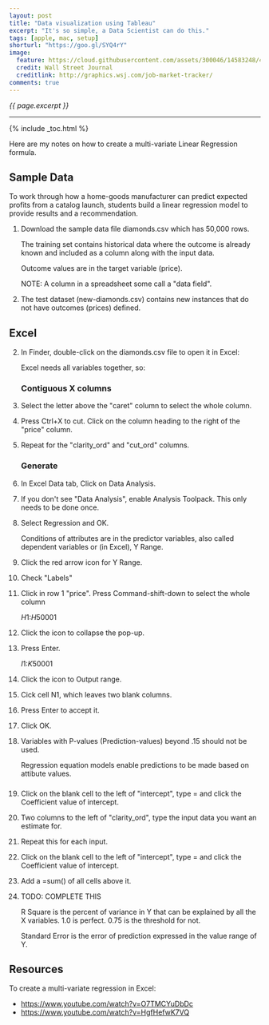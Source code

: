 ```yaml
---
layout: post
title: "Data visualization using Tableau"
excerpt: "It's so simple, a Data Scientist can do this."
tags: [apple, mac, setup]
shorturl: "https://goo.gl/SYQ4rY"
image:
  feature: https://cloud.githubusercontent.com/assets/300046/14583248/4b20c578-03d9-11e6-8f7a-c860b666bc73.jpg
  credit: Wall Street Journal
  creditlink: http://graphics.wsj.com/job-market-tracker/
comments: true
---
```

<i>{{ page.excerpt }}</i>
<hr />

{% include _toc.html %}

Here are my notes on how to create a multi-variate Linear Regression formula.


## Sample Data

To work through how a home-goods manufacturer can 
predict expected profits from a catalog launch,
students build a linear regression model to provide results and a recommendation.

1. Download the sample data file diamonds.csv which has 50,000 rows.

   The training set contains historical data where the outcome is already known
   and included as a column along with the input data.

   Outcome values are in the target variable (price).

   NOTE: A column in a spreadsheet some call a "data field".

2. The test dataset (new-diamonds.csv) contains new instances that do not have outcomes 
   (prices) defined.


## Excel

2. In Finder, double-click on the diamonds.csv file to open it in Excel:

   Excel needs all variables together, so:

   ### Contiguous X columns

3. Select the letter above the "caret" column to select the whole column.
4. Press Ctrl+X to cut. Click on the column heading to the right of the "price" column.
5. Repeat for the "clarity_ord" and "cut_ord" columns.

   ### Generate

6. In Excel Data tab, Click on Data Analysis.
7. If you don't see "Data Analysis", enable Analysis Toolpack. This only needs to be done once. 
8. Select Regression and OK.

   Conditions of attributes are in the predictor variables,
   also called dependent variables or (in Excel), Y Range.

0. Click the red arrow icon for Y Range.
0. Check "Labels"
0. Click in row 1 "price". Press Command-shift-down to select the whole column

   $H$1:$H$50001

0. Click the icon to collapse the pop-up.
0. Press Enter.

   $I$1:$K$50001

0. Click the icon to Output range.
0. Cick cell N1, which leaves two blank columns.
0. Press Enter to accept it.

0. Click OK.

0. Variables with P-values (Prediction-values) beyond .15 should not be used.

   Regression equation models enable predictions to be made based on attibute values.

   ### 

0. Click on the blank cell to the left of "intercept", type = and click the Coefficient value of intercept.
0. Two columns to the left of "clarity_ord", type the input data you want an estimate for.
0. Repeat this for each input.
0. Click on the blank cell to the left of "intercept", type = and click the Coefficient value of intercept.
0. Add a =sum() of all cells above it.


0. TODO: COMPLETE THIS 

   R Square is the percent of variance in Y that can be explained by all the X variables.
   1.0 is perfect. 0.75 is the threshold for not.

   Standard Error is the error of prediction expressed in the value range of Y.


## Resources

To create a multi-variate regression in Excel:

* https://www.youtube.com/watch?v=O7TMCYuDbDc
* https://www.youtube.com/watch?v=HgfHefwK7VQ

